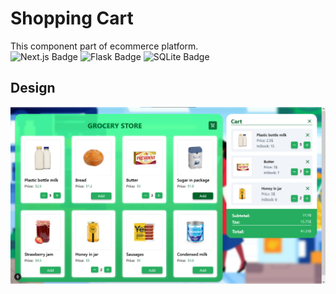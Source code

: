 
# Shopping Cart

This component part of ecommerce platform.<br>
![Next.js Badge](https://img.shields.io/badge/Next.js-black?style=for-the-badge&logo=next.js&logoColor=white)
![Flask Badge](https://img.shields.io/badge/Flask-grey?style=for-the-badge&logo=flask&logoColor=white)
![SQLite Badge](https://img.shields.io/badge/SQLite-blue?style=for-the-badge&logo=sqlite&logoColor=white)



## Design

![App Design](https://github.com/samandareo/public-pictures/blob/main/grocery-store.jpg)

